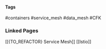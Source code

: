 #### Tags
#containers 
#service_mesh 
#data_mesh 
#CFK 

### Linked Pages
[[{TO_REFACTOR} Service Mesh]]
[[Istio]]

